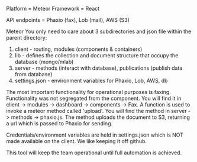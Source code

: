 Platform = Meteor
Framework = React

API endpoints = Phaxio (fax), Lob (mail), AWS (S3)

Meteor
You only need to care about 3 subdirectories and json file within the parent directory:

1. client - routing, modules (components & containers)
2. lib - defines the collection and document structure that occupy the database (mongo/mlab)
3. server - methods (interact with database), publications (publish data from database)
4. settings.json - environment variables for Phaxio, Lob, AWS, db

The most important functionality for operational purposes is faxing.  Functionality was not segregated from the component. You will find it in client -> modules -> dashboard -> components -> Fax.  A function is used to invoke a meteor method called 'upload'. You will find the method in server -> methods -> phaxio.js.  The method uploads the document to S3, returning a url which is passed to Phaxio for sending.

Credentials/environment variables are held in settings.json which is NOT made available on the client. We like keeping it off github.

This tool will keep the team operational until full automation is achieved.


